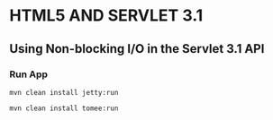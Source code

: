 # HTML5 AND SERVLET 3.1
## Using Non-blocking I/O in the Servlet 3.1 API
### Run App
`mvn clean install jetty:run`

`mvn clean install tomee:run`